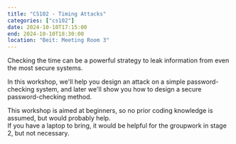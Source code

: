 ```yaml
---
title: "CS102 - Timing Attacks"
categories: ["cs102"]
date: 2024-10-10T17:15:00
end: 2024-10-10T18:30:00
location: "Beit: Meeting Room 3"
---
```


Checking the time can be a powerful strategy to leak information from even the most secure systems.
<!--more-->

In this workshop, we'll help you design an attack on a simple password-checking system, and later we'll show you how to design a secure password-checking method.

This workshop is aimed at beginners, so no prior coding knowledge is assumed, but would probably help.\
If you have a laptop to bring, it would be helpful for the groupwork in stage 2, but not necessary.
